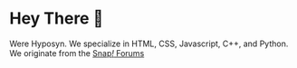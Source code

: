 # Hey There 👋

Were Hyposyn. We specialize in HTML, CSS, Javascript, C++, and Python.
We originate from the [Snap<i>!</i> Forums](forum.snap.berkeley.edu)
